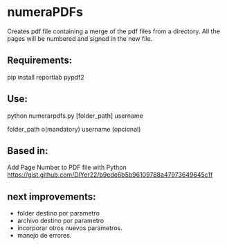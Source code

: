 # numeraPDFs
Creates pdf file containing a merge of the pdf files from a directory. All the pages will be numbered and signed in the new file. 

## Requirements:
pip install reportlab pypdf2 

## Use: 
python numerarpdfs.py [folder_path] username

folder_path o(mandatory)
username (opcional)

## Based in: 
Add Page Number to PDF file with Python
https://gist.github.com/DIYer22/b9ede6b5b96109788a47973649645c1f

## next improvements:
* folder destino por parametro
* archivo destino por parametro
* incorporar otros nuevos parametros. 
* manejo de errores.
